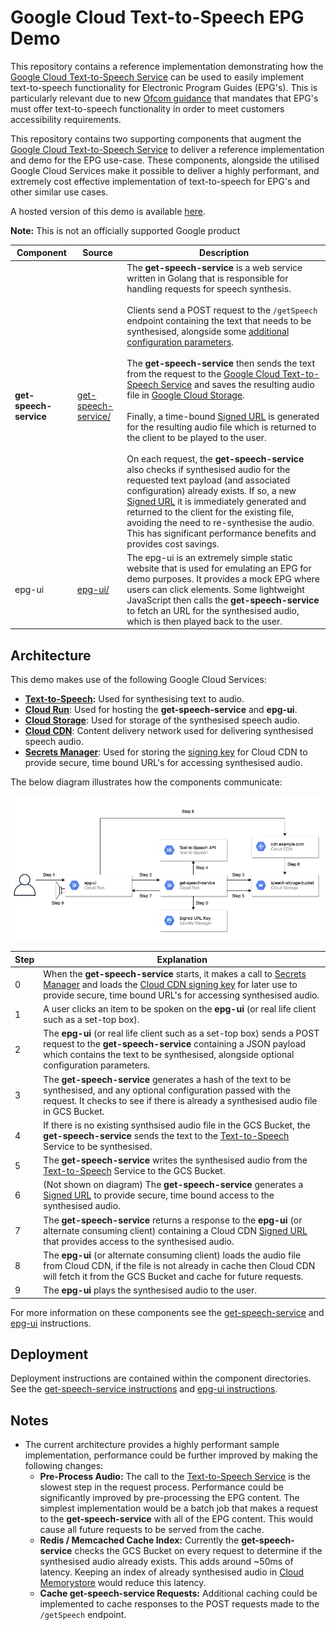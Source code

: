 # Google Cloud Text-to-Speech EPG Demo

This repository contains a reference implementation demonstrating how the [Google Cloud Text-to-Speech Service](https://cloud.google.com/text-to-speech) can be used to easily implement text-to-speech functionality for Electronic Program Guides (EPG's). This is particularly relevant due to new [Ofcom guidance](https://www.ofcom.org.uk/__data/assets/pdf_file/0042/196989/epg-accessibility-report-2020.pdf) that mandates that EPG's must offer text-to-speech functionality in order to meet customers accessibility requirements.

This repository contains two supporting components that augment the [Google Cloud Text-to-Speech Service](https://cloud.google.com/text-to-speech) to deliver a reference implementation and demo for the EPG use-case. These components, alongside the utilised Google Cloud Services make it possible to deliver a highly performant, and extremely cost effective implementation of text-to-speech for EPG's and other similar use cases.

A hosted version of this demo is available [here](https://epg.epg-text-to-speech.demos.maynard.io).

**Note:** This is not an officially supported Google product

| Component                     | Source                                                 |    Description  |
|---                            |---                                                     |---              |
| **get-speech-service**            | [get-speech-service/](get-speech-service/)             | The **get-speech-service** is a web service written in Golang that is responsible for handling requests for speech synthesis.<br><br>Clients send a POST request to the `/getSpeech` endpoint containing the text that needs to be synthesised, alongside some [additional configuration parameters](get-speech-service/README.md#request).<br><br>The **get-speech-service** then sends the text from the request to the [Google Cloud Text-to-Speech Service](https://cloud.google.com/text-to-speech) and saves the resulting audio file in [Google Cloud Storage](https://cloud.google.com/storage).<br><br>Finally, a time-bound [Signed URL](https://cloud.google.com/cdn/docs/using-signed-urls) is generated for the resulting audio file which is returned to the client to be played to the user.<br><br>On each request, the **get-speech-service** also checks if synthesised audio for the requested text payload (and associated configuration) already exists. If so, a new [Signed URL](https://cloud.google.com/cdn/docs/using-signed-urls) it is immediately generated and returned to the client for the existing file, avoiding the need to re-synthesise the audio. This has significant performance benefits and provides cost savings.               |
| epg-ui                        | [epg-ui/](epg-ui/)                                     | The epg-ui is an extremely simple static website that is used for emulating an EPG for demo purposes. It provides a mock EPG where users can click elements. Some lightweight JavaScript then calls the **get-speech-service** to fetch an URL for the synthesised audio, which is then played back to the user.                |

## Architecture

This demo makes use of the following Google Cloud Services:
* **[Text-to-Speech](https://cloud.google.com/text-to-speech):** Used for synthesising text to audio. 
* **[Cloud Run](https://cloud.google.com/run)**: Used for hosting the **get-speech-service** and **epg-ui**.
* **[Cloud Storage](https://cloud.google.com/storage)**: Used for storage of the synthesised speech audio.
* **[Cloud CDN](https://cloud.google.com/cdn)**: Content delivery network used for delivering synthesised speech audio.
* **[Secrets Manager](https://cloud.google.com/secret-manager)**: Used for storing the [signing key](https://cloud.google.com/cdn/docs/private-content#how_urls_are_signed) for Cloud CDN to provide secure, time bound URL's for accessing synthesised audio.

The below diagram illustrates how the components communicate:

![Architecture Diagram](docs/architecture-diagram.png)

| Step                          | Explanation                                                                                                                                                                    |
|---                            |---                                                                                                                                                                             |
| 0                             | When the **get-speech-service** starts, it makes a call to [Secrets Manager](https://cloud.google.com/secret-manager) and loads the [Cloud CDN signing key](https://cloud.google.com/cdn/docs/private-content#how_urls_are_signed) for later use to provide secure, time bound URL's for accessing synthesised audio.   
| 1                             | A user clicks an item to be spoken on the **epg-ui** (or real life client such as a set-top box).                                                                                                                                                    |
| 2                             | The **epg-ui** (or real life client such as a set-top box) sends a POST request to the **get-speech-service** containing a JSON payload which contains the text to be synthesised, alongside optional configuration parameters.                                                                                                                                                                                                                                                                            |
| 3                             | The **get-speech-service** generates a hash of the text to be synthesised, and any optional configuration passed with the request. It checks to see if there is already a synthesised audio file in GCS Bucket.                                      |
| 4                             | If there is no existing synthsised audio file in the GCS Bucket, the **get-speech-service** sends the text to the [Text-to-Speech](https://cloud.google.com/text-to-speech) Service to be synthesised.                                               |
| 5                             | The **get-speech-service** writes the synthesised audio from the [Text-to-Speech](https://cloud.google.com/text-to-speech) Service to the GCS Bucket.                                                                                                |
| 6                             | (Not shown on diagram) The **get-speech-service** generates a [Signed URL](https://cloud.google.com/cdn/docs/using-signed-urls) to provide secure, time bound access to the synthesised audio.                                                                                                                                                                                                                                                                                 |
| 7                             | The **get-speech-service** returns a response to the **epg-ui** (or alternate consuming client) containing a Cloud CDN [Signed URL](https://cloud.google.com/cdn/docs/using-signed-urls) that provides access to the synthesised audio.                                                                                                                                                                                                                                                                                 |
| 8                             | The **epg-ui** (or alternate consuming client) loads the audio file from Cloud CDN, if the file is not already in cache then Cloud CDN will fetch it from the GCS Bucket and cache for future requests.                                              |
| 9                             | The **epg-ui** plays the synthesised audio to the user.                                                                                                                                                                                |

For more information on these components see the [get-speech-service](get-speech-service/) and [epg-ui](epg-ui/) instructions.

## Deployment

Deployment instructions are contained within the component directories. See the [get-speech-service instructions](get-speech-service/) and [epg-ui instructions](epg-ui/).

## Notes
* The current architecture provides a highly performant sample implementation, performance could be further improved by making the following changes:
  * **Pre-Process Audio:** The call to the [Text-to-Speech Service](https://cloud.google.com/text-to-speech) is the slowest step in the request process. Performance could be significantly improved by pre-processing the EPG content. The simplest implementation would be a batch job that makes a request to the **get-speech-service** with all of the EPG content. This would cause all future requests to be served from the cache.
  * **Redis / Memcached Cache Index:** Currently the **get-speech-service** checks the GCS Bucket on every request to determine if the synthesised audio already exists. This adds around ~50ms of latency. Keeping an index of already synthesised audio in [Cloud Memorystore](https://cloud.google.com/memorystore) would reduce this latency.
  * **Cache get-speech-service Requests:** Additional caching could be implemented to cache responses to the POST requests made to the `/getSpeech` endpoint.